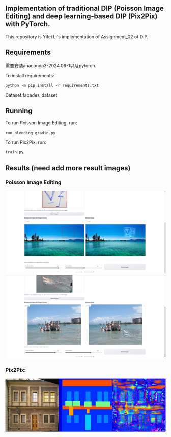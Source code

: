 ## Implementation of traditional DIP (Poisson Image Editing) and deep learning-based DIP (Pix2Pix) with PyTorch.

This repository is Yifei Li's implementation of Assignment_02 of DIP. 

## Requirements

需要安装anaconda3-2024.06-1以及pytorch.

To install requirements:

```setup
python -m pip install -r requirements.txt
```

Dataset:facades_dataset

## Running

To run Poisson Image Editing, run:

```Poisson Image Editing
run_blending_gradio.py
```

To run Pix2Pix, run:

```Pix2Pix
train.py
```

## Results (need add more result images)
### Poisson Image Editing
<img src="pics/blend1.png" alt="alt text" width="800">
<img src="pics/blend2.png" alt="alt text" width="800">

### Pix2Pix:
<img src="pics/result_1.png" alt="alt text" width="800">

